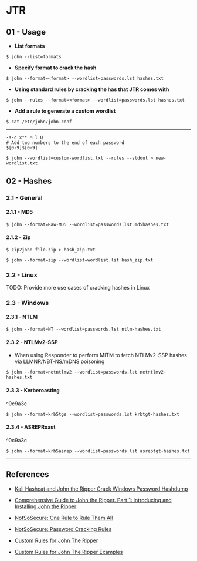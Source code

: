 # JTR

## 01 - Usage

- **List formats**

`$ john --list=formats`

- **Specify format to crack the hash**

`$ john --format=<format> --wordlist=passwords.lst hashes.txt`

- **Using standard rules by cracking the has that JTR comes with**

`$ john --rules --format=<format> --wordlist=passwords.lst hashes.txt`

- **Add a rule to generate a custom wordlist**

`$ cat /etc/john/john.conf`

---

```
-s-c x** M l Q  
# Add two numbers to the end of each password  
$[0-9]$[0-9]
```

`$ john --wordlist=custom-wordlist.txt --rules --stdout > new-wordlist.txt`

## 02 - Hashes

### 2.1 - General

#### 2.1.1 - MD5

`$ john --format=Raw-MD5 --wordlist=passwords.lst md5hashes.txt`

#### 2.1.2 - Zip

`$ zip2john file.zip > hash_zip.txt`

`$ john --format=zip --wordlist=wordlist.lst hash_zip.txt`

### 2.2 - Linux

TODO: Provide more use cases of cracking hashes in Linux

### 2.3 - Windows

#### 2.3.1 - NTLM

`$ john --format=NT --wordlist=passwords.lst ntlm-hashes.txt`

#### 2.3.2 - NTLMv2-SSP

- When using Responder to perform MITM to fetch NTLMv2-SSP hashes via LLMNR/NBT-NS/mDNS poisoning

`$ john --format=netntlmv2 --wordlist=passwords.lst netntlmv2-hashes.txt`

#### 2.3.3 - Kerberoasting

^0c9a3c

`$ john --format=krb5tgs --wordlist=passwords.lst krbtgt-hashes.txt`

#### 2.3.4 - ASREPRoast

^0c9a3c

`$ john --format=krb5asrep --wordlist=passwords.lst asreptgt-hashes.txt`

---
## References

- [Kali Hashcat and John the Ripper Crack Windows Password Hashdump](https://pentesthacker.wordpress.com/2020/12/27/kali-hashcat-and-john-the-ripper-crack-windows-password-hashdump/)

- [Comprehensive Guide to John the Ripper. Part 1: Introducing and Installing John the Ripper](https://miloserdov.org/?p=4961&PageSpeed=noscript)

- [NotSoSecure: One Rule to Rule Them All](https://notsosecure.com/one-rule-to-rule-them-all)

- [NotSoSecure: Password Cracking Rules](https://github.com/NotSoSecure/password_cracking_rules)

- [Custom Rules for John The Ripper](https://web.archive.org/web/20200813234129/https://gracefulsecurity.com/custom-rules-for-john-the-ripper/)

- [Custom Rules for John The Ripper Examples](https://web.archive.org/web/20200814150401/https://gracefulsecurity.com/custom-rules-for-john-the-ripper-examples/)